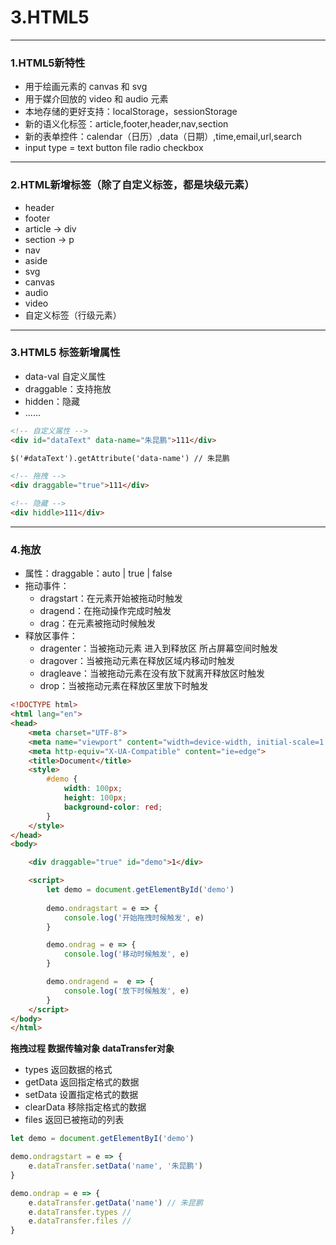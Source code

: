 # 3.HTML5

---

### 1.HTML5新特性

- 用于绘画元素的 canvas 和 svg
- 用于媒介回放的 video 和 audio 元素
- 本地存储的更好支持：localStorage，sessionStorage
- 新的语义化标签：article,footer,header,nav,section
- 新的表单控件：calendar（日历）,data（日期）,time,email,url,search
- input type = text button file radio checkbox

---

### 2.HTML新增标签（除了自定义标签，都是块级元素）

- header
- footer
- article -> div
- section -> p
- nav
- aside
- svg
- canvas
- audio
- video
- 自定义标签（行级元素）

---

### 3.HTML5 标签新增属性

- data-val 自定义属性
- draggable：支持拖放
- hidden：隐藏
- ......


```html
<!-- 自定义属性 -->
<div id="dataText" data-name="朱昆鹏">111</div>

$('#dataText').getAttribute('data-name') // 朱昆鹏

<!-- 拖拽 -->
<div draggable="true">111</div>

<!-- 隐藏 -->
<div hiddle>111</div>
```

---

### 4.拖放

- 属性：draggable：auto | true | false
- 拖动事件：
    - dragstart：在元素开始被拖动时触发
    - dragend：在拖动操作完成时触发
    - drag：在元素被拖动时候触发
- 释放区事件：
    - dragenter：当被拖动元素 进入到释放区 所占屏幕空间时触发
    - dragover：当被拖动元素在释放区域内移动时触发
    - dragleave：当被拖动元素在没有放下就离开释放区时触发
    - drop：当被拖动元素在释放区里放下时触发


```html
<!DOCTYPE html>
<html lang="en">
<head>
    <meta charset="UTF-8">
    <meta name="viewport" content="width=device-width, initial-scale=1.0">
    <meta http-equiv="X-UA-Compatible" content="ie=edge">
    <title>Document</title>
    <style>
        #demo {
            width: 100px;
            height: 100px;
            background-color: red;
        }
    </style>
</head>
<body>

    <div draggable="true" id="demo">1</div>

    <script>
        let demo = document.getElementById('demo')
        
        demo.ondragstart = e => {
            console.log('开始拖拽时候触发', e)
        }

        demo.ondrag = e => {
            console.log('移动时候触发', e)
        }

        demo.ondragend =  e => {
            console.log('放下时候触发', e)
        }
    </script>
</body>
</html>
```

**拖拽过程 数据传输对象 dataTransfer对象**

- types 返回数据的格式
- getData 返回指定格式的数据
- setData 设置指定格式的数据
- clearData 移除指定格式的数据
- files 返回已被拖动的列表

```js
let demo = document.getElementByI('demo')

demo.ondragstart = e => {
    e.dataTransfer.setData('name', '朱昆鹏')
}

demo.ondrap = e => {
    e.dataTransfer.getData('name') // 朱昆鹏
    e.dataTransfer.types //
    e.dataTransfer.files //
}
 
```
